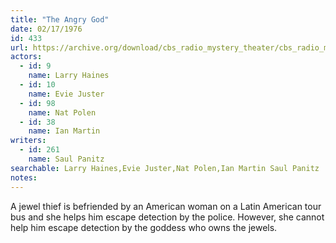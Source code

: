```yaml
---
title: "The Angry God"
date: 02/17/1976
id: 433
url: https://archive.org/download/cbs_radio_mystery_theater/cbs_radio_mystery_theater-0401-0450.zip/cbs_radio_mystery_theater-0401-0450%2Fcbsrmt_0433_the_angry_god.mp3
actors:  
  - id: 9
    name: Larry Haines  
  - id: 10
    name: Evie Juster  
  - id: 98
    name: Nat Polen  
  - id: 38
    name: Ian Martin
writers:  
  - id: 261
    name: Saul Panitz
searchable: Larry Haines,Evie Juster,Nat Polen,Ian Martin Saul Panitz
notes:  
---
```

A jewel thief is befriended by an American woman on a Latin American tour bus and she helps him escape detection by the police. However, she cannot help him escape detection by the goddess who owns the jewels.